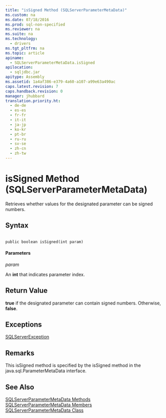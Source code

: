 ```yaml
---
title: "isSigned Method (SQLServerParameterMetaData)"
ms.custom: na
ms.date: 07/18/2016
ms.prod: sql-non-specified
ms.reviewer: na
ms.suite: na
ms.technology: 
  - drivers
ms.tgt_pltfrm: na
ms.topic: article
apiname: 
  - SQLServerParameterMetaData.isSigned
apilocation: 
  - sqljdbc.jar
apitype: Assembly
ms.assetid: 1a4af386-e379-4a60-a107-a99e63a490ac
caps.latest.revision: 7
caps.handback.revision: 0
manager: jhubbard
translation.priority.ht: 
  - de-de
  - es-es
  - fr-fr
  - it-it
  - ja-jp
  - ko-kr
  - pt-br
  - ru-ru
  - sv-se
  - zh-cn
  - zh-tw
---
```

# isSigned Method (SQLServerParameterMetaData)
  Retrieves whether values for the designated parameter can be signed numbers.  
  
## Syntax  
  
```  
  
public boolean isSigned(int param)  
```  
  
#### Parameters  
 *param*  
  
 An **int** that indicates parameter index.  
  
## Return Value  
 **true** if the designated parameter can contain signed numbers. Otherwise, **false**.  
  
## Exceptions  
 [SQLServerException](../content/SQLServerException-Class.md)  
  
## Remarks  
 This isSigned method is specified by the isSigned method in the java.sql.ParameterMetaData interface.  
  
## See Also  
 [SQLServerParameterMetaData Methods](../content/SQLServerParameterMetaData-Methods.md)   
 [SQLServerParameterMetaData Members](../content/SQLServerParameterMetaData-Members.md)   
 [SQLServerParameterMetaData Class](../content/SQLServerParameterMetaData-Class.md)  
  
  